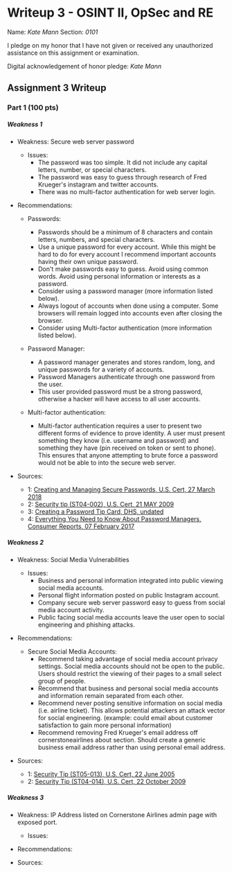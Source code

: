 Writeup 3 - OSINT II, OpSec and RE
======

Name: *Kate Mann*
Section: *0101*

I pledge on my honor that I have not given or received any unauthorized assistance on this assignment or examination.

Digital acknowledgement of honor pledge: *Kate Mann*

## Assignment 3 Writeup

### Part 1 (100 pts)
##### Weakness 1
* Weakness: Secure web server password 

  * Issues: 
    * The password was too simple. It did not include any capital letters, number, or special characters. 
    * The password was easy to guess through research of Fred Krueger's instagram and twitter accounts. 
    * There was no multi-factor authentication for web server login. 

* Recommendations:  
    * Passwords:
        * Passwords should be a minimum of 8 characters and contain letters, numbers, and special characters. 
        * Use a unique password for every account. While this might be hard to do for every account I recommend 
          important accounts having their own unique password. 
        * Don't make passwords easy to guess. Avoid using common words. Avoid using personal information or interests 
          as a password. 
        * Consider using a password manager (more information listed below). 
        * Always logout of accounts when done using a computer. Some browsers will remain logged into accounts even 
          after closing the browser. 
        * Consider using Multi-factor authentication (more information listed below). 
      
    * Password Manager: 
        * A password manager generates and stores random, long, and unique passwords for a variety of accounts.
        * Password Managers authenticate through one password from the user. 
        * This user provided password must be a strong password, otherwise a hacker will have access to all user accounts. 
        
    * Multi-factor authentication: 
        * Multi-factor authentication requires a user to present two different forms of evidence to prove identity. 
          A user must present something they know (i.e. username and password) and something they have (pin received on 
          token or sent to phone). This ensures that anyone attempting to brute force a password would not be able to 
          into the secure web server. 

* Sources:
    * 1: [Creating and Managing Secure Passwords, U.S. Cert, 27 March 2018](https://www.us-cert.gov/ncas/current-activity/2018/03/27/Creating-and-Managing-Strong-Passwords)
    * 2: [Security tip (ST04-002), U.S. Cert, 21 MAY 2009](https://www.us-cert.gov/ncas/tips/ST04-002)
    * 3: [Creating a Password Tip Card, DHS, undated](https://www.dhs.gov/sites/default/files/publications/Best%20Practices%20for%20Creating%20a%20Password.pdf)
    * 4: [Everything You Need to Know About Password Managers, Consumer Reports, 07 February 2017](https://www.consumerreports.org/digital-security/everything-you-need-to-know-about-password-managers/)

##### Weakness 2
* Weakness: Social Media Vulnerabilities

    * Issues: 
        * Business and personal information integrated into public viewing social media accounts.
        * Personal flight information posted on public Instagram account. 
        * Company secure web server password easy to guess from social media account activity. 
        * Public facing social media accounts leave the user open to social engineering and phishing attacks. 

* Recommendations:
    * Secure Social Media Accounts:
        * Recommend taking advantage of social media account privacy settings. Social media accounts should not be 
          open to the public. Users should restrict the viewing of their pages to a small select group of people. 
        * Recommend that business and personal social media accounts and information remain separated from each other. 
        * Recommend never posting sensitive information on social media (i.e. airline ticket). This allows potential
          attackers an attack vector for social engineering. (example: could email about customer satisfaction to gain 
          more personal information)
        * Recommend removing Fred Krueger's email address off cornerstoneairlines about section. Should create a 
          generic business email address rather than using personal email address. 
        
* Sources: 
    * 1: [Security Tip (ST05-013), U.S. Cert, 22 June 2005](https://www.us-cert.gov/ncas/tips/ST06-003)
    * 2: [Security Tip (ST04-014), U.S. Cert, 22 October 2009](https://www.us-cert.gov/ncas/tips/ST04-014)
    

##### Weakness 3
* Weakness: IP Address listed on Cornerstone Airlines admin page with exposed port. 

    * Issues: 

* Recommendations:

* Sources: 